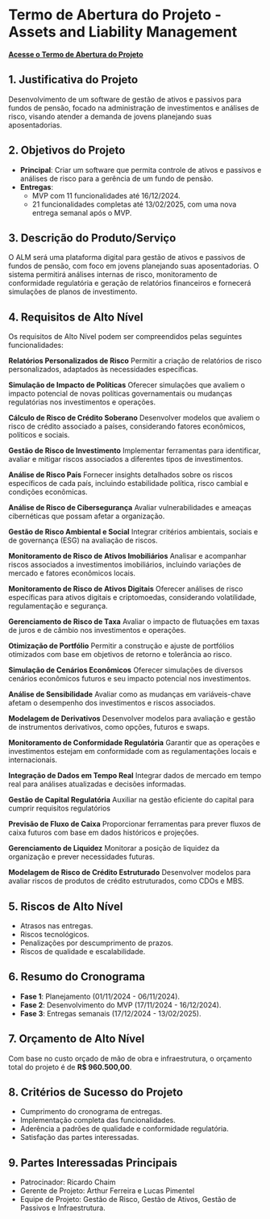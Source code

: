 # Termo de Abertura do Projeto - Assets and Liability Management

[**Acesse o Termo de Abertura do Projeto**](https://docs.google.com/document/d/1RtdJ9rD9EtuHnIm3jXQxQEWQ7D4RZyzI8Id0qLZPs0Y/edit?tab=t.0)

## 1. Justificativa do Projeto
Desenvolvimento de um software de gestão de ativos e passivos para fundos de pensão, focado na administração de investimentos e análises de risco, visando atender a demanda de jovens planejando suas aposentadorias.

## 2. Objetivos do Projeto
- **Principal**: Criar um software que permita controle de ativos e passivos e análises de risco para a gerência de um fundo de pensão.
- **Entregas**:
  - MVP com 11 funcionalidades até 16/12/2024.
  - 21 funcionalidades completas até 13/02/2025, com uma nova entrega semanal após o MVP.

## 3. Descrição do Produto/Serviço
O ALM será uma plataforma digital para gestão de ativos e passivos de fundos de pensão, com foco em jovens planejando suas aposentadorias. O sistema permitirá análises internas de risco, monitoramento de conformidade regulatória e geração de relatórios financeiros e fornecerá simulações de planos de investimento.

## 4. Requisitos de Alto Nível

Os requisitos de Alto Nível podem ser compreendidos pelas seguintes funcionalidades:

**Relatórios Personalizados de Risco**
Permitir a criação de relatórios de risco personalizados, adaptados às necessidades específicas.

**Simulação de Impacto de Políticas**
Oferecer simulações que avaliem o impacto potencial de novas políticas governamentais ou mudanças regulatórias nos investimentos e operações.

**Cálculo de Risco de Crédito Soberano**
Desenvolver modelos que avaliem o risco de crédito associado a países, considerando fatores econômicos, políticos e sociais.

**Gestão de Risco de Investimento**
Implementar ferramentas para identificar, avaliar e mitigar riscos associados a diferentes tipos de investimentos.

**Análise de Risco País**
Fornecer insights detalhados sobre os riscos específicos de cada país, incluindo estabilidade política, risco cambial e condições econômicas.

**Análise de Risco de Cibersegurança**
Avaliar vulnerabilidades e ameaças cibernéticas que possam afetar a organização.

**Gestão de Risco Ambiental e Social**
Integrar critérios ambientais, sociais e de governança (ESG) na avaliação de riscos.

**Monitoramento de Risco de Ativos Imobiliários**
Analisar e acompanhar riscos associados a investimentos imobiliários, incluindo variações de mercado e fatores econômicos locais.

**Monitoramento de Risco de Ativos Digitais**
Oferecer análises de risco específicas para ativos digitais e criptomoedas, considerando volatilidade, regulamentação e segurança.

**Gerenciamento de Risco de Taxa**
Avaliar o impacto de flutuações em taxas de juros e de câmbio nos investimentos e operações.

**Otimização de Portfólio**
Permitir a construção e ajuste de portfólios otimizados com base em objetivos de retorno e tolerância ao risco.

**Simulação de Cenários Econômicos**
Oferecer simulações de diversos cenários econômicos futuros e seu impacto potencial nos investimentos.

**Análise de Sensibilidade**
Avaliar como as mudanças em variáveis-chave afetam o desempenho dos investimentos e riscos associados.

**Modelagem de Derivativos**
Desenvolver modelos para avaliação e gestão de instrumentos derivativos, como opções, futuros e swaps.

**Monitoramento de Conformidade Regulatória**
Garantir que as operações e investimentos estejam em conformidade com as regulamentações locais e internacionais.

**Integração de Dados em Tempo Real**
Integrar dados de mercado em tempo real para análises atualizadas e decisões informadas.

**Gestão de Capital Regulatória**
Auxiliar na gestão eficiente do capital para cumprir requisitos regulatórios

**Previsão de Fluxo de Caixa**
Proporcionar ferramentas para prever fluxos de caixa futuros com base em dados históricos e projeções.

**Gerenciamento de Liquidez**
Monitorar a posição de liquidez da organização e prever necessidades futuras.

**Modelagem de Risco de Crédito Estruturado**
Desenvolver modelos para avaliar riscos de produtos de crédito estruturados, como CDOs e MBS.

## 5. Riscos de Alto Nível
- Atrasos nas entregas.
- Riscos tecnológicos.
- Penalizações por descumprimento de prazos.
- Riscos de qualidade e escalabilidade.

## 6. Resumo do Cronograma
- **Fase 1**: Planejamento (01/11/2024 - 06/11/2024).
- **Fase 2**: Desenvolvimento do MVP (17/11/2024 - 16/12/2024).
- **Fase 3**: Entregas semanais (17/12/2024 - 13/02/2025).

## 7. Orçamento de Alto Nível

Com base no custo orçado de mão de obra e infraestrutura, o orçamento total do projeto é de **R$ 960.500,00**.

## 8. Critérios de Sucesso do Projeto
- Cumprimento do cronograma de entregas.
- Implementação completa das funcionalidades.
- Aderência a padrões de qualidade e conformidade regulatória.
- Satisfação das partes interessadas.

## 9. Partes Interessadas Principais
- Patrocinador: Ricardo Chaim
- Gerente de Projeto: Arthur Ferreira e Lucas Pimentel
- Equipe de Projeto: Gestão de Risco, Gestão de Ativos, Gestão de Passivos e Infraestrutura.